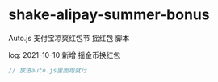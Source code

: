 # shake-alipay-summer-bonus
Auto.js 支付宝凉爽红包节 摇红包 脚本

log:
2021-10-10 新增 摇金币换红包

```js
// 放进auto.js里面跑就行
```
